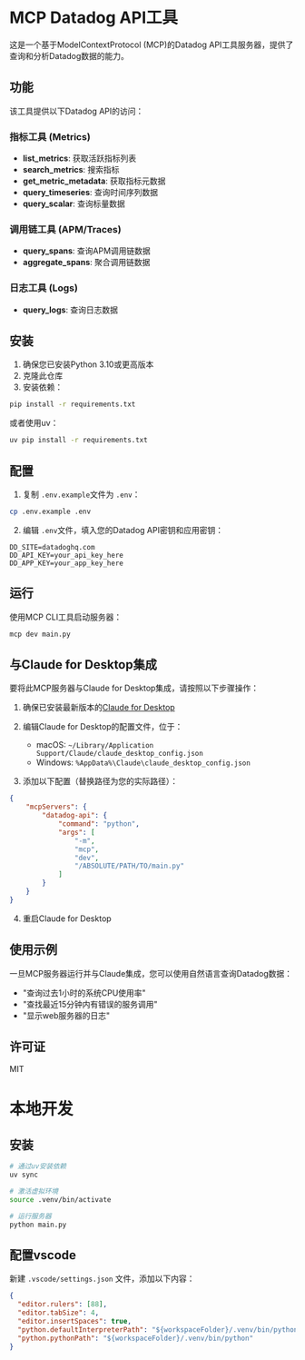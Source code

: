 # MCP Datadog API工具

这是一个基于ModelContextProtocol (MCP)的Datadog API工具服务器，提供了查询和分析Datadog数据的能力。

## 功能

该工具提供以下Datadog API的访问：

### 指标工具 (Metrics)

- **list_metrics**: 获取活跃指标列表
- **search_metrics**: 搜索指标
- **get_metric_metadata**: 获取指标元数据
- **query_timeseries**: 查询时间序列数据
- **query_scalar**: 查询标量数据

### 调用链工具 (APM/Traces)

- **query_spans**: 查询APM调用链数据
- **aggregate_spans**: 聚合调用链数据

### 日志工具 (Logs)

- **query_logs**: 查询日志数据

## 安装

1. 确保您已安装Python 3.10或更高版本
2. 克隆此仓库
3. 安装依赖：

```bash
pip install -r requirements.txt
```

或者使用uv：

```bash
uv pip install -r requirements.txt
```

## 配置

1. 复制 `.env.example`文件为 `.env`：

```bash
cp .env.example .env
```

2. 编辑 `.env`文件，填入您的Datadog API密钥和应用密钥：

```
DD_SITE=datadoghq.com
DD_API_KEY=your_api_key_here
DD_APP_KEY=your_app_key_here
```

## 运行

使用MCP CLI工具启动服务器：

```bash
mcp dev main.py
```

## 与Claude for Desktop集成

要将此MCP服务器与Claude for Desktop集成，请按照以下步骤操作：

1. 确保已安装最新版本的[Claude for Desktop](https://claude.ai/download)
2. 编辑Claude for Desktop的配置文件，位于：

   - macOS: `~/Library/Application Support/Claude/claude_desktop_config.json`
   - Windows: `%AppData%\Claude\claude_desktop_config.json`
3. 添加以下配置（替换路径为您的实际路径）：

```json
{
    "mcpServers": {
        "datadog-api": {
            "command": "python",
            "args": [
                "-m",
                "mcp",
                "dev",
                "/ABSOLUTE/PATH/TO/main.py"
            ]
        }
    }
}
```

4. 重启Claude for Desktop

## 使用示例

一旦MCP服务器运行并与Claude集成，您可以使用自然语言查询Datadog数据：

- "查询过去1小时的系统CPU使用率"
- "查找最近15分钟内有错误的服务调用"
- "显示web服务器的日志"

## 许可证

MIT

# 本地开发

## 安装

```bash
# 通过uv安装依赖
uv sync

# 激活虚拟环境
source .venv/bin/activate

# 运行服务器
python main.py
```

## 配置vscode

新建 `.vscode/settings.json` 文件，添加以下内容：

```json
{
  "editor.rulers": [88],
  "editor.tabSize": 4,
  "editor.insertSpaces": true,
  "python.defaultInterpreterPath": "${workspaceFolder}/.venv/bin/python",
  "python.pythonPath": "${workspaceFolder}/.venv/bin/python"
}
```
